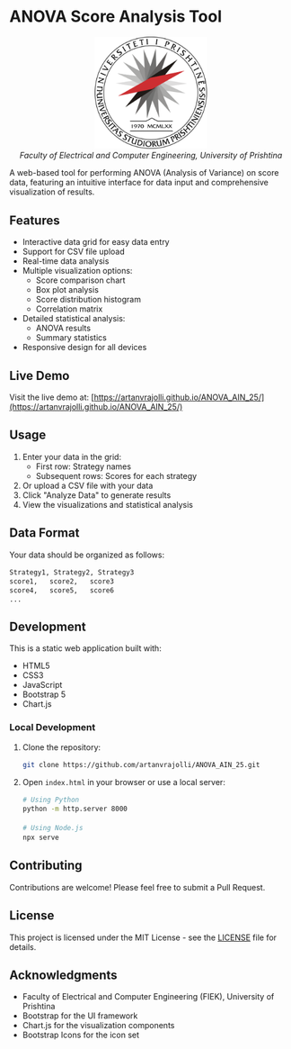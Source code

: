 # ANOVA Score Analysis Tool

<div align="center">
  <img src="./images/fiek-logo.png" alt="FIEK Logo" width="200"/>
  <br/>
  <em>Faculty of Electrical and Computer Engineering, University of Prishtina</em>
</div>

A web-based tool for performing ANOVA (Analysis of Variance) on score data, featuring an intuitive interface for data input and comprehensive visualization of results.

## Features

- Interactive data grid for easy data entry
- Support for CSV file upload
- Real-time data analysis
- Multiple visualization options:
  - Score comparison chart
  - Box plot analysis
  - Score distribution histogram
  - Correlation matrix
- Detailed statistical analysis:
  - ANOVA results
  - Summary statistics
- Responsive design for all devices

## Live Demo

Visit the live demo at: [https://artanvrajolli.github.io/ANOVA_AIN_25/](https://artanvrajolli.github.io/ANOVA_AIN_25/)

## Usage

1. Enter your data in the grid:
   - First row: Strategy names
   - Subsequent rows: Scores for each strategy
2. Or upload a CSV file with your data
3. Click "Analyze Data" to generate results
4. View the visualizations and statistical analysis

## Data Format

Your data should be organized as follows:

```
Strategy1, Strategy2, Strategy3
score1,   score2,   score3
score4,   score5,   score6
...
```

## Development

This is a static web application built with:
- HTML5
- CSS3
- JavaScript
- Bootstrap 5
- Chart.js

### Local Development

1. Clone the repository:
   ```bash
   git clone https://github.com/artanvrajolli/ANOVA_AIN_25.git
   ```

2. Open `index.html` in your browser or use a local server:
   ```bash
   # Using Python
   python -m http.server 8000
   
   # Using Node.js
   npx serve
   ```

## Contributing

Contributions are welcome! Please feel free to submit a Pull Request.

## License

This project is licensed under the MIT License - see the [LICENSE](LICENSE) file for details.

## Acknowledgments

- Faculty of Electrical and Computer Engineering (FIEK), University of Prishtina
- Bootstrap for the UI framework
- Chart.js for the visualization components
- Bootstrap Icons for the icon set 